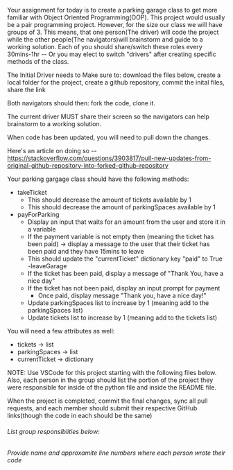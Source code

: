 Your assignment for today is to create a parking garage class to get more familiar with Object Oriented Programming(OOP). This project would usually be a pair programming project. However, for the size our class we will have groups of 3. This means, that one person(The driver) will code the project while the other people(The navigators)will brainstorm and guide to a working solution.
Each of you should share/switch these roles every 30mins-1hr -- Or you may elect to switch "drivers" after creating specific methods of the class.

The Initial Driver needs to Make sure to:
download the files below, create a local folder for the project,  create a github repository, commit the inital files,  share the link

Both navigators should then:
fork the code, clone it.

The current driver MUST share their screen so the navigators can help brainstorm to a working solution.

When code has been updated, you will need to pull down the changes.

Here's an article on doing so -- https://stackoverflow.com/questions/3903817/pull-new-updates-from-original-github-repository-into-forked-github-repository

Your parking gargage class should have the following methods:
- takeTicket
   - This should decrease the amount of tickets available by 1
   - This should decrease the amount of parkingSpaces available by 1
- payForParking
   - Display an input that waits for an amount from the user and store it in a variable
   - If the payment variable is not empty then (meaning the ticket has been paid) ->  display a message to the user that their ticket has been paid and they have 15mins to leave
   - This should update the "currentTicket" dictionary key "paid" to True
-leaveGarage
   - If the ticket has been paid, display a message of "Thank You, have a nice day"
   - If the ticket has not been paid, display an input prompt for payment
      - Once paid, display message "Thank you, have a nice day!"
   - Update parkingSpaces list to increase by 1 (meaning add to the parkingSpaces list)
   - Update tickets list to increase by 1 (meaning add to the tickets list)

You will need a few attributes as well:
- tickets -> list
- parkingSpaces -> list
- currentTicket -> dictionary

NOTE: Use VSCode for this project starting with the following files below. Also, each person in the group should list the portion of the project they were responsible for inside of the python file and inside the README file.

When the project is completed, commit the final changes, sync all pull requests, and each member should submit their respective GitHub links(though the code in each should be the same)


###### List group responsiblities below:
###### Provide name and approxamite line numbers where each person wrote their code